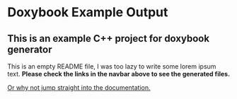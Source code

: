 # Doxybook Example Output

## This is an example C++ project for doxybook generator

This is an empty README file, I was too lazy to write some lorem ipsum text.
**Please check the links in the navbar above to see the generated files.**

[Or why not jump straight into the documentation.](api/classexample_1_1Animal.md#detailed-description)